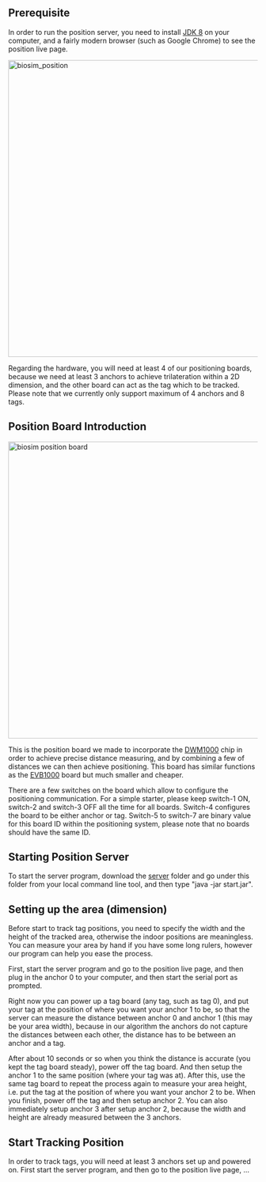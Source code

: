 ## Prerequisite
In order to run the position server, you need to install [JDK 8](http://www.oracle.com/technetwork/java/javase/downloads/index.html) on your computer, and a fairly modern browser (such as Google Chrome) to see the position live page.

<img width="600" alt="biosim_position" src="https://user-images.githubusercontent.com/4184020/29588169-7f68b336-875e-11e7-8dc2-1988d71707ef.png">


Regarding the hardware, you will need at least 4 of our positioning boards, because we need at least 3 anchors to achieve trilateration within a 2D dimension, and the other board can act as the tag which to be tracked. Please note that we currently only support maximum of 4 anchors and 8 tags.

## Position Board Introduction
<img width="600" alt="biosim position board" src="https://user-images.githubusercontent.com/4184020/32562351-6f10fb82-c47c-11e7-986a-0bf4a30917f2.png">

This is the position board we made to incorporate the [DWM1000](https://www.decawave.com/products/dwm1000-module) chip in order to achieve precise distance measuring, and by combining a few of distances we can then achieve positioning. This board has similar functions as the [EVB1000](https://www.decawave.com/products/trek1000) board but much smaller and cheaper.

There are a few switches on the board which allow to configure the positioning communication. For a simple starter, please keep switch-1 ON, switch-2 and switch-3 OFF all the time for all boards. Switch-4 configures the board to be either anchor or tag. Switch-5 to switch-7 are binary value for this board ID within the positioning system, please note that no boards should have the same ID.

## Starting Position Server
To start the server program, download the [server](https://github.com/hanaldo/biosim_servers/tree/master/position_server/server) folder and go under this folder from your local command line tool, and then type "java -jar start.jar".

## Setting up the area (dimension)
Before start to track tag positions, you need to specify the width and the height of the tracked area, otherwise the indoor positions are meaningless. You can measure your area by hand if you have some long rulers, however our program can help you ease the process.

First, start the server program and go to the position live page, and then plug in the anchor 0 to your computer, and then start the serial port as prompted.

Right now you can power up a tag board (any tag, such as tag 0), and put your tag at the position of where you want your anchor 1 to be, so that the server can measure the distance between anchor 0 and anchor 1 (this may be your area width), because in our algorithm the anchors do not capture the distances between each other, the distance has to be between an anchor and a tag.

After about 10 seconds or so when you think the distance is accurate (you kept the tag board steady), power off the tag board. And then setup the anchor 1 to the same position (where your tag was at). After this, use the same tag board to repeat the process again to measure your area height, i.e. put the tag at the position of where you want your anchor 2 to be. When you finish, power off the tag and then setup anchor 2. You can also immediately setup anchor 3 after setup anchor 2, because the width and height are already measured between the 3 anchors.

## Start Tracking Position
In order to track tags, you will need at least 3 anchors set up and powered on. First start the server program, and then go to the position live page, ...
